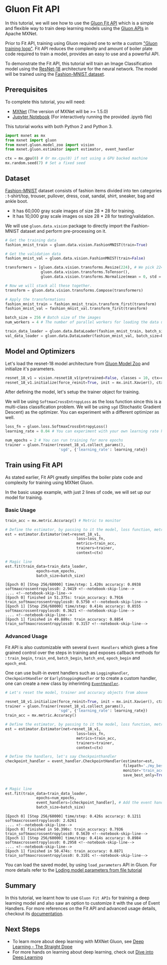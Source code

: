 <!--- Licensed to the Apache Software Foundation (ASF) under one -->
<!--- or more contributor license agreements.  See the NOTICE file -->
<!--- distributed with this work for additional information -->
<!--- regarding copyright ownership.  The ASF licenses this file -->
<!--- to you under the Apache License, Version 2.0 (the -->
<!--- "License"); you may not use this file except in compliance -->
<!--- with the License.  You may obtain a copy of the License at -->

<!---   http://www.apache.org/licenses/LICENSE-2.0 -->

<!--- Unless required by applicable law or agreed to in writing, -->
<!--- software distributed under the License is distributed on an -->
<!--- "AS IS" BASIS, WITHOUT WARRANTIES OR CONDITIONS OF ANY -->
<!--- KIND, either express or implied.  See the License for the -->
<!--- specific language governing permissions and limitations -->
<!--- under the License. -->


# Gluon Fit API

In this tutorial, we will see how to use the [Gluon Fit API](https://cwiki.apache.org/confluence/display/MXNET/Gluon+Fit+API+-+Tech+Design) which is a simple and flexible way to train deep learning models using the [Gluon APIs](http://mxnet.incubator.apache.org/versions/master/gluon/index.html) in Apache MXNet. 

Prior to Fit API, training using Gluon required one to write a custom ["Gluon training loop"](https://mxnet.incubator.apache.org/versions/master/tutorials/gluon/logistic_regression_explained.html#defining-and-training-the-model). Fit API reduces the complexity and amount of boiler plate code required to train a model, provides an easy to use and a powerful API. 

To demonstrate the Fit API, this tutorial will train an Image Classification model using the [ResNet-18](https://arxiv.org/abs/1512.03385) architecture for the neural network. The model will be trained using the [Fashion-MNIST dataset](https://research.zalando.com/welcome/mission/research-projects/fashion-mnist/). 


## Prerequisites

To complete this tutorial, you will need:

- [MXNet](https://mxnet.incubator.apache.org/install/#overview) (The version of MXNet will be >= 1.5.0)
- [Jupyter Notebook](https://jupyter.org/index.html) (For interactively running the provided .ipynb file)

This tutorial works with both Python 2 and Python 3.



```python
import mxnet as mx
from mxnet import gluon
from mxnet.gluon.model_zoo import vision
from mxnet.gluon.estimator import estimator, event_handler

ctx = mx.gpu(0) # Or mx.cpu(0) if not using a GPU backed machine
mx.random.seed(7) # Set a fixed seed
```

## Dataset

[Fashion-MNIST](https://research.zalando.com/welcome/mission/research-projects/fashion-mnist/) dataset consists of fashion items divided into ten categories : t-shirt/top, trouser, pullover, dress, coat, sandal, shirt, sneaker, bag and ankle boot. 

- It has 60,000 gray scale images of size 28 * 28 for training.  
- It has 10,000 gray scale images os size 28 * 28 for testing/validation. 

We will use ```gluon.data.vision``` package to directly import the Fashion-MNIST dataset and perform pre-processing on it.


```python
# Get the training data 
fashion_mnist_train = gluon.data.vision.FashionMNIST(train=True)

# Get the validation data
fashion_mnist_val = gluon.data.vision.FashionMNIST(train=False)
```


```python
transformers = [gluon.data.vision.transforms.Resize(224), # We pick 224 as the model we use takes an input of size 224.
                gluon.data.vision.transforms.ToTensor(), 
                gluon.data.vision.transforms.Normalize(mean = 0, std = 1)]

# Now we will stack all these together.
transform = gluon.data.vision.transforms.Compose(transformers)
```


```python
# Apply the transformations
fashion_mnist_train = fashion_mnist_train.transform_first(transform)
fashion_mnist_val = fashion_mnist_val.transform_first(transform)
```


```python
batch_size = 256 # Batch size of the images
num_workers = 4 # The number of parallel workers for loading the data using Data Loaders.

train_data_loader = gluon.data.DataLoader(fashion_mnist_train, batch_size=batch_size, shuffle=True, num_workers=num_workers)
val_data_loader = gluon.data.DataLoader(fashion_mnist_val, batch_size=batch_size, shuffle=False, num_workers=num_workers)
```

## Model and Optimizers

Let's load the resnet-18 model architecture from [Gluon Model Zoo](http://mxnet.apache.org/api/python/gluon/model_zoo.html) and initialize it's parameters.


```python
resnet_18_v1 = vision.resnet18_v1(pretrained=False, classes = 10, ctx=ctx)
resnet_18_v1.initialize(force_reinit=True, init = mx.init.Xavier(), ctx=ctx)
```

After defining the model, let's setup the trainer object for training. 

We will be using ```SoftmaxCrossEntropyLoss``` as the loss function since this is a multi-class classification problem. We will be using ```sgd``` (Stochastic Gradient Descent) as the optimizer. You can experiment with a different optimizer as well. 


```python
loss_fn = gluon.loss.SoftmaxCrossEntropyLoss()
learning_rate = 0.04 # You can experiment with your own learning rate here

num_epochs = 2 # You can run training for more epochs
trainer = gluon.Trainer(resnet_18_v1.collect_params(), 
                        'sgd', {'learning_rate': learning_rate})
```

## Train using Fit API

As stated earlier, Fit API greatly simplifies the boiler plate code and complexity for training using MXNet Gluon.

In the basic usage example, with just 2 lines of code, we will set up our model for training.

### Basic Usage


```python
train_acc = mx.metric.Accuracy() # Metric to monitor

# Define the estimator, by passing to it the model, loss function, metrics, trainer object and context
est = estimator.Estimator(net=resnet_18_v1, 
                                loss=loss_fn, 
                                metrics=train_acc, 
                                trainers=trainer, 
                                context=ctx)

# Magic line
est.fit(train_data=train_data_loader,
              epochs=num_epochs, 
              batch_size=batch_size)
```

    [Epoch 0] [Step 256/60000] time/step: 1.420s accuracy: 0.0938 softmaxcrossentropyloss0: 2.9419 <!--notebook-skip-line-->
    .... <!--notebook-skip-line-->
    [Epoch 0] finished in 51.375s: train_accuracy: 0.7916 train_softmaxcrossentropyloss0: 0.5750 <!--notebook-skip-line-->
    [Epoch 1] [Step 256/60000] time/step: 0.414s accuracy: 0.8555 softmaxcrossentropyloss0: 0.3621 <!--notebook-skip-line-->
    .... <!--notebook-skip-line-->
    [Epoch 1] finished in 49.889s: train_accuracy: 0.8854 train_softmaxcrossentropyloss0: 0.3157 <!--notebook-skip-line-->


### Advanced Usage

Fit API is also customizable with several ```Event Handlers``` which gives a fine grained control over the steps in training and exposes callback methods for : ```train_begin```, ```train_end```, ```batch_begin```, ```batch_end```, ```epoch_begin``` and ```epoch_end```. 

One can use built-in event handlers such as ```LoggingHandler```, ```CheckpointHandler``` or ```EarlyStoppingHandler``` or to create a custom handler, one can create a new class by inherinting [```EventHandler```](https://github.com/apache/incubator-mxnet/blob/fit-api/python/mxnet/gluon/estimator/event_handler.py#L31).


```python
# Let's reset the model, trainer and accuracy objects from above

resnet_18_v1.initialize(force_reinit=True, init = mx.init.Xavier(), ctx=ctx)
trainer = gluon.Trainer(resnet_18_v1.collect_params(), 
                        'sgd', {'learning_rate': learning_rate})
train_acc = mx.metric.Accuracy()

```


```python
# Define the estimator, by passing to it the model, loss function, metrics, trainer object and context
est = estimator.Estimator(net=resnet_18_v1,
                                loss=loss_fn,
                                metrics=train_acc,
                                trainers=trainer, 
                                context=ctx)

# Define the handlers, let's say Checkpointhandler
checkpoint_handler = event_handler.CheckpointHandler(estimator=est,
                                                     filepath='./my_best_model.params',
                                                     monitor='train_accuracy', # Monitors a metric
                                                     save_best_only=True) # Save the best model in terms of 
                                                                         # training accuracy

# Magic line
est.fit(train_data=train_data_loader,
              epochs=num_epochs,
              event_handlers=[checkpoint_handler], # Add the event handlers
              batch_size=batch_size)
```

    [Epoch 0] [Step 256/60000] time/step: 0.426s accuracy: 0.1211 softmaxcrossentropyloss0: 2.6261 
    .... <!--notebook-skip-line-->
    [Epoch 0] finished in 50.390s: train_accuracy: 0.7936 train_softmaxcrossentropyloss0: 0.5639 <!--notebook-skip-line-->
    [Epoch 1] [Step 256/60000] time/step: 0.414s accuracy: 0.8984 softmaxcrossentropyloss0: 0.2958 <!--notebook-skip-line-->
    .... <!--notebook-skip-line-->
    [Epoch 1] finished in 50.474s: train_accuracy: 0.8871 train_softmaxcrossentropyloss0: 0.3101 <!--notebook-skip-line-->


You can load the saved model, by using ```load_parameters``` API in Gluon. For more details refer to the [Loding model parameters from file tutorial](http://mxnet.incubator.apache.org/versions/master/tutorials/gluon/save_load_params.html#saving-model-parameters-to-file)

## Summary

In this tutorial, we learnt how to use ```Gluon Fit APIs``` for training a deep learning model and also saw an option to customize it with the use of Event Handlers.
For more references on the Fit API and advanced usage details, checkout its [documentation](http://mxnet.apache.org/api/python/gluon/gluon.html).

## Next Steps 

- To learn more about deep learning with MXNet Gluon, see [Deep Learning - The Straight Dope](https://gluon.mxnet.io)
- For more hands on learning about deep learning, check out [Dive into Deep Learning](https://d2l.ai)

<!-- INSERT SOURCE DOWNLOAD BUTTONS -->
